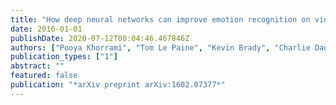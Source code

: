 ```yaml
---
title: "How deep neural networks can improve emotion recognition on video data"
date: 2016-01-01
publishDate: 2020-07-12T00:04:46.467846Z
authors: ["Pooya Khorrami", "Tom Le Paine", "Kevin Brady", "Charlie Dagli", "Thomas S Huang"]
publication_types: ["1"]
abstract: ""
featured: false
publication: "*arXiv preprint arXiv:1602.07377*"
---
```


